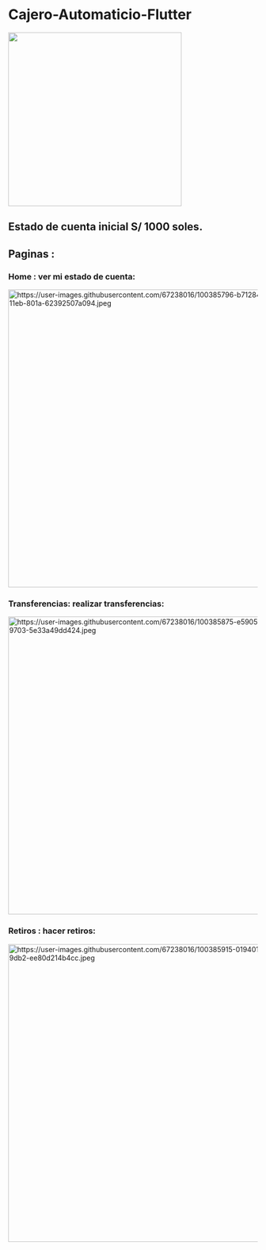 # Cajero-Automaticio-Flutter
<img src="https://user-images.githubusercontent.com/67238016/100385594-12904280-2ff1-11eb-8e3e-3c98afc46c7b.jpeg" alt="" data-canonical-src="https://user-images.githubusercontent.com/67238016/100385594-12904280-2ff1-11eb-8e3e-3c98afc46c7b.jpeg" width="350" />

## Estado de cuenta inicial S/ 1000 soles.

## Paginas :
### Home : ver mi estado de cuenta:
<img alt="https://user-images.githubusercontent.com/67238016/100385796-b7128480-2ff1-11eb-801a-62392507a094.jpeg"
src="https://user-images.githubusercontent.com/67238016/100385796-b7128480-2ff1-11eb-801a-62392507a094.jpeg"
style="height: 600px;" />

### Transferencias: realizar transferencias:
<img alt="https://user-images.githubusercontent.com/67238016/100385875-e5905f80-2ff1-11eb-9703-5e33a49dd424.jpeg"
src="https://user-images.githubusercontent.com/67238016/100385875-e5905f80-2ff1-11eb-9703-5e33a49dd424.jpeg"
style="height: 600px;" />

### Retiros : hacer retiros:
<img alt="https://user-images.githubusercontent.com/67238016/100385915-01940100-2ff2-11eb-9db2-ee80d214b4cc.jpeg"
src="https://user-images.githubusercontent.com/67238016/100385915-01940100-2ff2-11eb-9db2-ee80d214b4cc.jpeg"
style="height: 600px;" />
